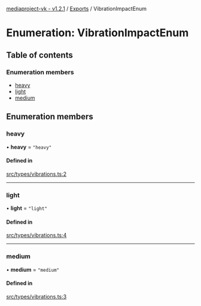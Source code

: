 [mediaproject-vk - v1.2.1](../README.md) / [Exports](../modules.md) / VibrationImpactEnum

# Enumeration: VibrationImpactEnum

## Table of contents

### Enumeration members

- [heavy](VibrationImpactEnum.md#heavy)
- [light](VibrationImpactEnum.md#light)
- [medium](VibrationImpactEnum.md#medium)

## Enumeration members

### heavy

• **heavy** = `"heavy"`

#### Defined in

[src/types/vibrations.ts:2](https://github.com/ktsstudio/mediaproject-vk/blob/6c79544/src/types/vibrations.ts#L2)

___

### light

• **light** = `"light"`

#### Defined in

[src/types/vibrations.ts:4](https://github.com/ktsstudio/mediaproject-vk/blob/6c79544/src/types/vibrations.ts#L4)

___

### medium

• **medium** = `"medium"`

#### Defined in

[src/types/vibrations.ts:3](https://github.com/ktsstudio/mediaproject-vk/blob/6c79544/src/types/vibrations.ts#L3)

